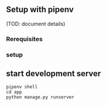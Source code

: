 ## Setup with pipenv

(TOD: document details)

### Rerequisites

### setup

## start development server

```
pipenv shell
cd app
python manage.py runserver
```

